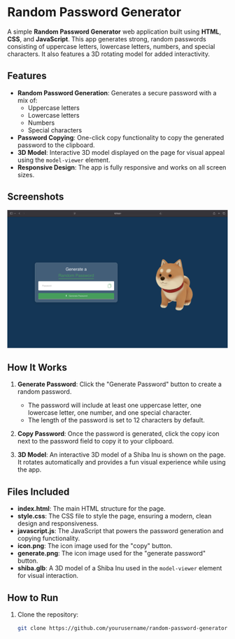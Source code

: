 # Random Password Generator

A simple **Random Password Generator** web application built using **HTML**, **CSS**, and **JavaScript**. This app generates strong, random passwords consisting of uppercase letters, lowercase letters, numbers, and special characters. It also features a 3D rotating model for added interactivity.

## Features

- **Random Password Generation**: Generates a secure password with a mix of:
  - Uppercase letters
  - Lowercase letters
  - Numbers
  - Special characters
- **Password Copying**: One-click copy functionality to copy the generated password to the clipboard.
- **3D Model**: Interactive 3D model displayed on the page for visual appeal using the `model-viewer` element.
- **Responsive Design**: The app is fully responsive and works on all screen sizes.

## Screenshots

![Random Password Generator Screenshot](Screenshot.png)

## How It Works

1. **Generate Password**: Click the "Generate Password" button to create a random password.
   - The password will include at least one uppercase letter, one lowercase letter, one number, and one special character.
   - The length of the password is set to 12 characters by default.
   
2. **Copy Password**: Once the password is generated, click the copy icon next to the password field to copy it to your clipboard.

3. **3D Model**: An interactive 3D model of a Shiba Inu is shown on the page. It rotates automatically and provides a fun visual experience while using the app.

## Files Included

- **index.html**: The main HTML structure for the page.
- **style.css**: The CSS file to style the page, ensuring a modern, clean design and responsiveness.
- **javascript.js**: The JavaScript that powers the password generation and copying functionality.
- **icon.png**: The icon image used for the "copy" button.
- **generate.png**: The icon image used for the "generate password" button.
- **shiba.glb**: A 3D model of a Shiba Inu used in the `model-viewer` element for visual interaction.

## How to Run

1. Clone the repository:
   ```bash
   git clone https://github.com/yourusername/random-password-generator.git

